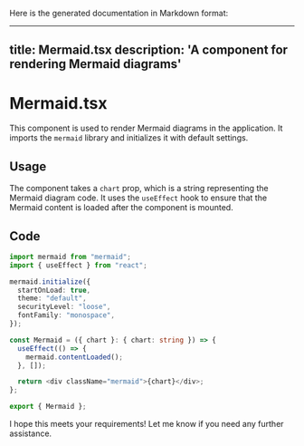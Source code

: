 Here is the generated documentation in Markdown format:

---
title: Mermaid.tsx
description: 'A component for rendering Mermaid diagrams'
---

# Mermaid.tsx

This component is used to render Mermaid diagrams in the application. It imports the `mermaid` library and initializes it with default settings.

## Usage

The component takes a `chart` prop, which is a string representing the Mermaid diagram code. It uses the `useEffect` hook to ensure that the Mermaid content is loaded after the component is mounted.

## Code

```typescript
import mermaid from "mermaid";
import { useEffect } from "react";

mermaid.initialize({
  startOnLoad: true,
  theme: "default",
  securityLevel: "loose",
  fontFamily: "monospace",
});

const Mermaid = ({ chart }: { chart: string }) => {
  useEffect(() => {
    mermaid.contentLoaded();
  }, []);

  return <div className="mermaid">{chart}</div>;
};

export { Mermaid };
```

I hope this meets your requirements! Let me know if you need any further assistance.